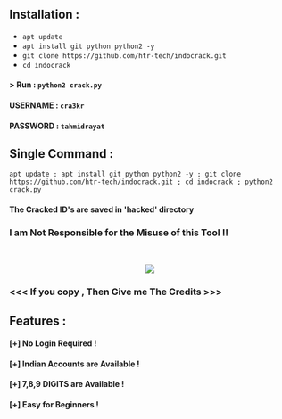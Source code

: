 ## Installation :

* `apt update`
* `apt install git python python2 -y`
* `git clone https://github.com/htr-tech/indocrack.git`
* `cd indocrack`

#### > Run : `python2 crack.py`

#### USERNAME : `cra3kr`
#### PASSWORD : `tahmidrayat`

## Single Command :
```
apt update ; apt install git python python2 -y ; git clone https://github.com/htr-tech/indocrack.git ; cd indocrack ; python2 crack.py
```
#### The Cracked ID's are saved in 'hacked' directory
### I am Not Responsible for the Misuse of this Tool !!

<br>
<p align="center">
<img src=".__src__/incrk1.jpg"/>
</p>

### <<< If you copy , Then Give me The Credits >>>

## Features :
#### [+] No Login Required !
#### [+] Indian Accounts are Available !
#### [+] 7,8,9 DIGITS are Available !
#### [+] Easy for Beginners !
